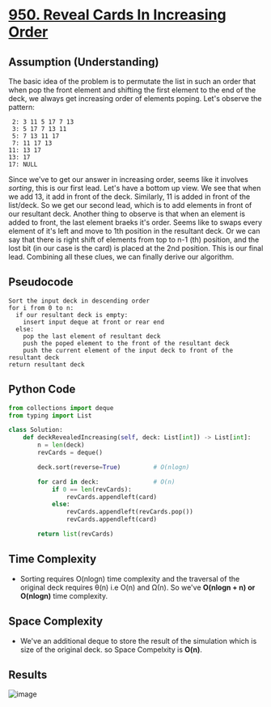# [950. Reveal Cards In Increasing Order](https://leetcode.com/problems/reveal-cards-in-increasing-order/description/) 

## Assumption (Understanding)

The basic idea of the problem is to permutate the list in such an order that when pop the front element and shifting the first element to the end of the deck, we always get increasing order of elements poping. Let's observe the pattern:

```
 2: 3 11 5 17 7 13
 3: 5 17 7 13 11
 5: 7 13 11 17
 7: 11 17 13
11: 13 17
13: 17
17: NULL
```

Since we've to get our answer in increasing order, seems like it involves *sorting*, this is our first lead. Let's have a bottom up view. We see that when we add 13, it add in front of the deck. Similarly, 11 is added in front of the list/deck. So we get our second lead, which is to add elements in front of our resultant deck. Another thing to observe is that when an element is added to front, the last element braeks it's order. Seems like to swaps every element of it's left and move to 1th position in the resultant deck. Or we can say that there is right shift of elements from top to n-1 (th) position, and the lost bit (in our case is the card) is placed at the 2nd position. This is our final lead. Combining all these clues, we can finally derive our algorithm.

## Pseudocode

```
Sort the input deck in descending order
for i from 0 to n:
  if our resultant deck is empty:
    insert input deque at front or rear end
  else:
    pop the last element of resultant deck
    push the poped element to the front of the resultant deck
    push the current element of the input deck to front of the resultant deck
return resultant deck
```

## Python Code

```python
from collections import deque
from typing import List

class Solution:
    def deckRevealedIncreasing(self, deck: List[int]) -> List[int]:
        n = len(deck)
        revCards = deque()

        deck.sort(reverse=True)         # O(nlogn)

        for card in deck:               # O(n)
            if 0 == len(revCards):
                revCards.appendleft(card)
            else:
                revCards.appendleft(revCards.pop())
                revCards.appendleft(card)

        return list(revCards)
```

## Time Complexity

- Sorting requires O(nlogn) time complexity and the traversal of the original deck requires θ(n) i.e O(n) and Ω(n). So we've **O(nlogn + n) or O(nlogn)** time complexity.

## Space Complexity

- We've an additional deque to store the result of the simulation which is size of the original deck. so Space Compelxity is **O(n)**.

## Results

![image](https://github.com/ToheedAsghar/LeetCode-Problems/assets/121859513/50b63ec8-85c2-47d6-994f-70cef004de19)
